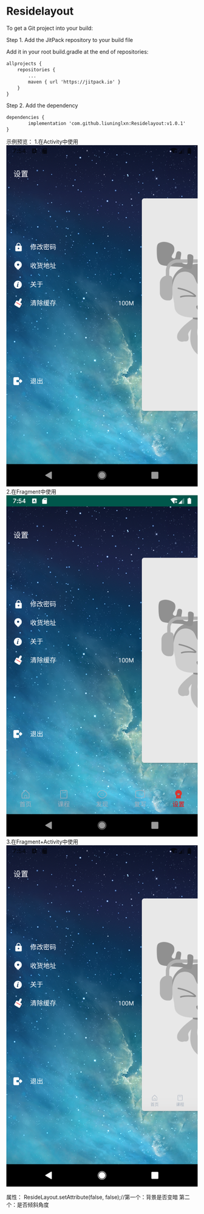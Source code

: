 # Residelayout
To get a Git project into your build:

Step 1. Add the JitPack repository to your build file

Add it in your root build.gradle at the end of repositories:

	allprojects {
		repositories {
			...
			maven { url 'https://jitpack.io' }
		}
	}

Step 2. Add the dependency

	dependencies {
	        implementation 'com.github.liuninglxn:Residelayout:v1.0.1'
	}

示例预览：
1.在Activity中使用
![Image text](https://raw.githubusercontent.com/liuninglxn/Residelayout/master/image/Screenshot_1557906858.png)
2.在Fragment中使用
![Image text](https://raw.githubusercontent.com/liuninglxn/Residelayout/master/image/Screenshot_1557906868.png)
3.在Fragment+Activity中使用
![Image text](https://raw.githubusercontent.com/liuninglxn/Residelayout/master/image/Screenshot_1557906875.png)

属性：
 ResideLayout.setAttribute(false, false);//第一个：背景是否变暗 第二个：是否倾斜角度
